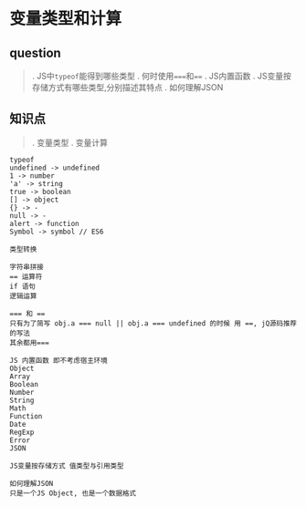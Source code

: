 # 变量类型和计算

## question
>. JS中`typeof`能得到哪些类型
>. 何时使用`===`和`==`
>. JS内置函数
>. JS变量按存储方式有哪些类型,分别描述其特点
>. 如何理解JSON

## 知识点
>. 变量类型
>. 变量计算

```
typeof 
undefined -> undefined
1 -> number
'a' -> string
true -> boolean
[] -> object
{} -> -
null -> -
alert -> function
Symbol -> symbol // ES6
```

```
类型转换

字符串拼接
== 运算符
if 语句
逻辑运算
```

```
=== 和 ==
只有为了简写 obj.a === null || obj.a === undefined 的时候 用 ==, jQ源码推荐的写法
其余都用===
```

``` 
JS 内置函数 即不考虑宿主环境
Object
Array
Boolean
Number
String
Math
Function
Date
RegExp
Error
JSON
```

``` 
JS变量按存储方式 值类型与引用类型
```

``` 
如何理解JSON
只是一个JS Object, 也是一个数据格式
```